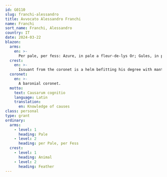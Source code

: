 ```yaml
---
id: G0110
slug: franchi-alessandro
title: Avvocato Alessandro Franchi
name: Franchi
sort_name: Franchi, Alessandro
country: IT
date: 2024-03-22
blazon:
  arms:
    en: >-
      Per pale, per fess: Azure, in pale a fleur-de-lys Or; Gules, in pale a mullet of eight points facetted of the Second; and of the last, a griffon segreant Sable.
  crest:
    en: >-
      Issuant from the coronet is a helm befitting his degree with mantling Azure doubled Or, bearing for a crest issuant from a wreath of the liveries, three plumes in pale Or, Azure, and Gules.
  coronet:
    en: >-
      A baronial coronet.
  motto:
    text: Causarum cognitio
    language: Latin
    translation:
      en: Knowledge of causes
class: personal
type: grant
ordinary:
  arms:
    - level: 1
      heading: Pale 
    - level: 2 
      heading: per Pale, per Fess
  crest:
    - level: 1
      heading: Animal
    - level: 2
      heading: Feather
---
```

